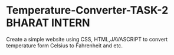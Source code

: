 # Temperature-Converter-TASK-2 BHARAT INTERN
Create a simple website using CSS, HTML,JAVASCRIPT to convert temperature form Celsius to Fahrenheit and etc.
